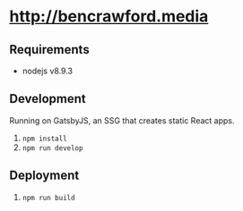 # http://bencrawford.media

## Requirements

* nodejs v8.9.3

## Development

Running on GatsbyJS, an SSG that creates static React apps.

1.  `npm install`
2.  `npm run develop`

## Deployment

1.  `npm run build`
